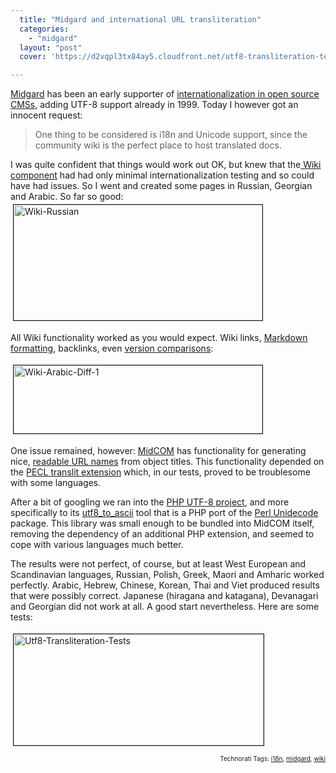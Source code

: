 ```yaml
---
  title: "Midgard and international URL transliteration"
  categories: 
    - "midgard"
  layout: "post"
  cover: 'https://d2vqpl3tx84ay5.cloudfront.net/utf8-transliteration-tests.jpg'

---
```

<a href="http://www.midgard-project.org/">Midgard</a> has been an early supporter of <a href="http://www.midgard-project.org/documentation/concepts-i18n/">internationalization in open source CMSs</a>, adding UTF-8 support already in 1999. Today I however got an innocent request:
<blockquote>One thing to be considered is i18n and Unicode support, since the community wiki is the perfect place to host translated docs.</blockquote>I was quite confident that things would work out OK, but knew that the<a href="http://www.midgard-project.org/documentation/net-nemein-wiki/"> Wiki component</a> had had only minimal internationalization testing and so could have had issues. So I went and created some pages in Russian, Georgian and Arabic. So far so good:

<img src="https://d2vqpl3tx84ay5.cloudfront.net/wiki-russian.jpg" height="185" width="398" border="1" hspace="4" vspace="4" alt="Wiki-Russian" />

All Wiki functionality worked as you would expect. Wiki links, <a href="http://daringfireball.net/projects/markdown/syntax">Markdown formatting</a>, backlinks, even <a href="http://www.midgard-project.org/documentation/revision-control-system-with-midcom/">version comparisons</a>:

<img src="https://d2vqpl3tx84ay5.cloudfront.net/wiki-arabic-diff-1.jpg" height="109" width="398" border="1" hspace="4" vspace="4" alt="Wiki-Arabic-Diff-1" />

One issue remained, however: <a href="http://www.midgard-project.org/documentation/midcom">MidCOM</a> has functionality for generating nice, <a href="http://www.onedegree.ca/2006/02/02/the-importance-of-human-readable-urls">readable URL names</a> from object titles. This functionality depended on the <a href="http://pecl.php.net/package/translit">PECL translit extension</a> which, in our tests, proved to be troublesome with some languages.

After a bit of googling we ran into the <a href="http://sourceforge.net/projects/phputf8/">PHP UTF-8 project</a>, and more specifically to its <a href="http://phputf8.cvs.sourceforge.net/phputf8/utf8_to_ascii/README?view=markup">utf8_to_ascii</a> tool that is a PHP port of the <a href="http://interglacial.com/~sburke/tpj/as_html/tpj22.html">Perl Unidecode</a> package. This library was small enough to be bundled into MidCOM itself, removing the dependency of an additional PHP extension, and seemed to cope with various languages much better.

The results were not perfect, of course, but at least West European and Scandinavian languages, Russian, Polish, Greek, Maori and Amharic worked perfectly. Arabic, Hebrew, Chinese, Korean, Thai and Viet produced results that were possibly correct. Japanese (hiragana and katagana), Devanagari and Georgian did not work at all. A good start nevertheless. Here are some tests:

<img src="https://d2vqpl3tx84ay5.cloudfront.net/utf8-transliteration-tests.jpg" height="178" width="400" border="1" hspace="4" vspace="4" alt="Utf8-Transliteration-Tests" />

<p style="text-align:right;font-size:10px;">Technorati Tags: <a href="http://www.technorati.com/tag/i18n" rel="tag">i18n</a>, <a href="http://www.technorati.com/tag/midgard" rel="tag">midgard</a>, <a href="http://www.technorati.com/tag/wiki" rel="tag">wiki</a></p>
